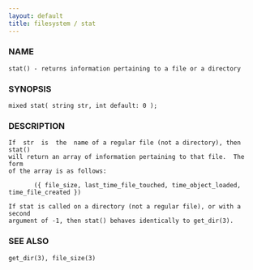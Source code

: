 ```yaml
---
layout: default
title: filesystem / stat
---
```


### NAME

    stat() - returns information pertaining to a file or a directory

### SYNOPSIS

    mixed stat( string str, int default: 0 );

### DESCRIPTION

    If  str  is  the  name of a regular file (not a directory), then stat()
    will return an array of information pertaining to that file.  The  form
    of the array is as follows:

           ({ file_size, last_time_file_touched, time_object_loaded, time_file_created })

    If stat is called on a directory (not a regular file), or with a second
    argument of -1, then stat() behaves identically to get_dir(3).

### SEE ALSO

    get_dir(3), file_size(3)

